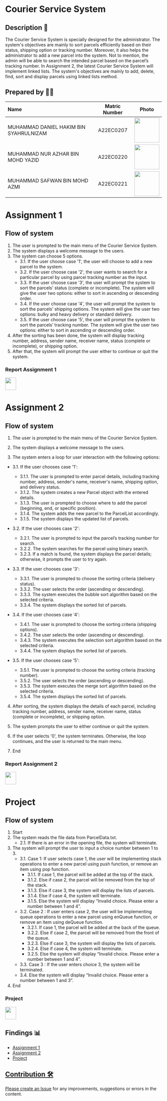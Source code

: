 # Courier Service System

## Description 📝
The Courier Service System is specially designed for the administrator. The system's objectives are mainly to sort parcels efficiently based on their status, shipping option or tracking number. Moreover, it also helps the administrator to add a new parcel into the system. Not to mention, the admin will be able to search the intended parcel based on the parcel’s tracking number. In Assignment 2, the latest Courier Service System will implement linked lists. The system's objectives are mainly to add, delete, find, sort and display parcels using linked lists method.

## Prepared by 🧑‍💻

| Name             | Matric Number | Photo                                                         |
| :---------------- | :-------------: | :------------------------------------------------------------: |
| MUHAMMAD DANIEL HAKIM BIN SYAHRULNIZAM   | A22EC0207        | <a href="https://www.freepik.com/icon/graduated_4537051" title="Icon by Trazobanana"><img src="https://avatars.githubusercontent.com/u/129138344?v=4" width=80px, height=80px>     |
| MUHAMMAD NUR AZHAR BIN MOHD YAZID      | A22EC0220        | <a href="https://www.freepik.com/icon/graduated_4537051" title="Icon by Trazobanana"><img src="https://avatars.githubusercontent.com/u/128233352?v=4" width=80px, height=80px>         |
| MUHAMMAD SAFWAN BIN MOHD AZMI       | A22EC0221        | <a href="https://www.freepik.com/icon/graduated_4537051" title="Icon by Trazobanana"><img src="https://avatars.githubusercontent.com/u/128201537?v=4" width=80px, height=80px>         |


<h1>Assignment 1</h1>

## Flow of system
1. The user is prompted to the main menu of the Courier Service System.
2. The system displays a welcome message to the users.
3. The system can choose 5 options.
   - 3.1. If the user choose case '1', the user will choose to add a new parcel to the system.
   - 3.2. If the user choose case '2', the user wants to search for a particular parcel by using parcel tracking number as the input.
   - 3.3. If the user choose case '3', the user will prompt the system to sort the parcels’ status (complete or incomplete). The system will give the user two options: either to sort in ascending or descending order.
   - 3.4. If the user choose case '4', the user will prompt the system to sort the parcels’ shipping options. The system will give the user two options: bulky and heavy delivery or standard delivery.
   - 3.5. If the user choose case '5', the user will prompt the system to sort the parcels’ tracking number. The system will give the user two options: either to sort in ascending or descending order.
4. After the sorting has been done, the system will display tracking number, address, sender name, receiver name, status (complete or incomplete), or shipping option.
5. After that, the system will prompt the user either to continue or quit the system.


<h3>Report Assignment 1</h3>
<a href="https://docs.google.com/document/d/1IBuotBV8MyPapQ3iG9L_BJigHuHo5fWuo8pLHKXZuRI/edit"><img src="https://cdn.vectorstock.com/i/1000x1000/45/57/file-doc-icon-digital-blue-vector-24754557.webp" width="35px" height="40px" ></a>

<br>
<h1>Assignment 2</h1>

## Flow of system
1. The user is prompted to the main menu of the Courier Service System.

2. The system displays a welcome message to the users.

3. The system enters a loop for user interaction with the following options:

- 3.1. If the user chooses case '1':
   - 3.1.1. The user is prompted to enter parcel details, including tracking number, address, sender's name, receiver's name, shipping option, and delivery status.
   - 3.1.2. The system creates a new Parcel object with the entered details.
   - 3.1.3. The user is prompted to choose where to add the parcel (beginning, end, or specific position).
   - 3.1.4. The system adds the new parcel to the ParcelList accordingly.
   - 3.1.5. The system displays the updated list of parcels.

- 3.2. If the user chooses case '2':
   - 3.2.1. The user is prompted to input the parcel’s tracking number for search.
   - 3.2.2. The system searches for the parcel using binary search.
   - 3.2.3. If a match is found, the system displays the parcel details; otherwise, it prompts the user to try again.

- 3.3. If the user chooses case '3':
   - 3.3.1. The user is prompted to choose the sorting criteria (delivery status).
   - 3.3.2. The user selects the order (ascending or descending).
   - 3.3.3. The system executes the bubble sort algorithm based on the selected criteria.
   - 3.3.4. The system displays the sorted list of parcels.

- 3.4. If the user chooses case '4':
   - 3.4.1. The user is prompted to choose the sorting criteria (shipping options).
   - 3.4.2. The user selects the order (ascending or descending).
   - 3.4.3. The system executes the selection sort algorithm based on the selected criteria.
   - 3.4.4. The system displays the sorted list of parcels.

- 3.5. If the user chooses case '5':
   - 3.5.1. The user is prompted to choose the sorting criteria (tracking number).
   - 3.5.2. The user selects the order (ascending or descending).
   - 3.5.3. The system executes the merge sort algorithm based on the selected criteria.
   - 3.5.4. The system displays the sorted list of parcels.

4. After sorting, the system displays the details of each parcel, including tracking number, address, sender name, receiver name, status (complete or incomplete), or shipping option.

5. The system prompts the user to either continue or quit the system.

6. If the user selects '0', the system terminates. Otherwise, the loop continues, and the user is returned to the main menu.
7. End
<h3>Report Assignment 2</h3>
<a href="https://github.com/jjn7702/SECJ2013-DSA/blob/main/Submission/sec02/Techturtles/Assignment%202/Assignment2_DSA.pdf"><img src="https://cdn.vectorstock.com/i/1000x1000/45/57/file-doc-icon-digital-blue-vector-24754557.webp" width="35px" height="40px" ></a>

<h1>Project</h1>

## Flow of system
1. Start
2. The system reads the file data from ParcelData.txt.
   - 2.1. If there is an error in the opening file, the system will terminate.
3. The system will prompt the user to input a choice number between 1 to 3.
   - 3.1. Case 1: If user selects case 1, the user will be implementing stack operations to enter a new parcel using push function, or remove an item using pop function.
      - 3.1.1. If case 1, the parcel will be added at the top of the stack.
      - 3.1.2. Else if case 2, the parcel will be removed from the top of the stack.
      - 3.1.3. Else if case 3, the system will display the lists of parcels.
      - 3.1.4. Else if case 4, the system will terminate.
      - 3.1.5. Else the system will display “Invalid choice. Please enter a number between 1 and 4”.
   - 3.2. Case 2 : If user enters case 2, the user will be implementing queue operations to enter a new parcel using enQueue function, or remove an item using deQueue function.
      - 3.2.1. If case 1, the parcel will be added at the back of the queue.
      - 3.2.2. Else if case 2, the parcel will be removed from the front of the queue.
      - 3.2.3. Else if case 3, the system will display the lists of parcels.
      - 3.2.4. Else if case 4, the system will terminate.
      - 3.2.5. Else the system will display “Invalid choice. Please enter a number between 1 and 4”.
   - 3.3. Case 3 : If the user enters choice 3, the system will be terminated.
   - 3.4. Else the system will display “Invalid choice. Please enter a number between 1 and 3”.
4. End

<h3>Project</h3>
<a href="https://github.com/jjn7702/SECJ2013-DSA/blob/main/Submission/sec02/Techturtles/Project/Project_DSA_TechTurtles.pdf"><img src="https://cdn.vectorstock.com/i/1000x1000/45/57/file-doc-icon-digital-blue-vector-24754557.webp" width="35px" height="40px" ></a>

## Findings 📊

- <a href="Assignment 1" >Assignment 1 
- <a href="Assignment 2" >Assignment 2
- <a href="Project" >Project

## Contribution 🛠️
Please create an [Issue](https://github.com/jjn7702/SECJ2013-DSA/Submission/Sample/issues) for any improvements, suggestions or errors in the content.
